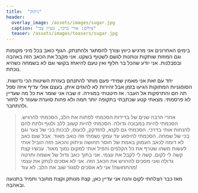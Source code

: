 ```yaml
---
title:  "ניתוק"
header:
  overlay_image: /assets/images/sugar.jpg
  caption: "צילום: אורי ברכר, מעיין צבי"
  teaser: /assets/images/teasers/sugar.jpg
---
```


בימים האחרונים אני מרגיש כיווץ וצורך להסתגר ולהתנתק.
הגוף כואב בכל מיני מקומות וגם המוזות שותקות ונותנות לגשם לשטוף בשקט.<!--more-->
אני מקבל את הכאב הזה באהבה ובסבלנות.
אני יודע שהכל בר חלוף ואין טעם להיאחז בקושי וגם לא בשמחה כשהיא נוכחת.

יחד עם זאת אני מאמין שמידי פעם מותר להתנחם בעזרת השיטות הכי נדושות.
הסופגניות המתוקות הגיעו בזמן אבל זהירות לא להגזים איתן.
בעצם אולי עדיף איזה ספל תה חם והתרפקות אל העבר.
אז חיטטתי במגירה. זו שבה אני שומר את כל מה שעדיין לא פרסמתי.
מצאתי קטע שכתבתי בתקופה יותר חמה ולא פחות סוערת שעוזר לי לחזור ולהתחבר.

>אחרי הרבה שנים של בדידות הסכמתי לפתוח את הלב, הסכמתי להרגיש. הסכמתי להיות במבוכה גדולה.
הסכמתי להיות קשוב ללב ולגוף ולתת להם להנחות אותי בדרכי.
הסכמתי גם לקנא, להזדקק, לכעוס, לבכות בכי של צער וגם בכי של שמחה.
הסכמתי להיפגע עד עמקי נשמתי וזה כואב מאוד.
אבל שום כאב לא דומה לכאב העמוק באמת של חוסר תחושה
וניתוק והכאב הזה הוביל אותי לעשות משהו שטרף את כל הקלפים והפיל אותי למקום נמוך מאוד.
עכשיו קצת קשה לי לקום. קשה לי לקבל את עצמי. אני בתוך כאב גדול של אשמה וחרטה גדולה ואני מסכים להרגיש את הכאב הזה.
אני לא אסכים לנתק את עצמי מהתחושה! אני לא אסכים לסגור שוב את הלב. לא עוד!

מאז כבר הצלחתי לקום והנה אני עדיין כאן, קצת מנותק וקצת מחובר ותמיד בתנועה ובאהבה.
